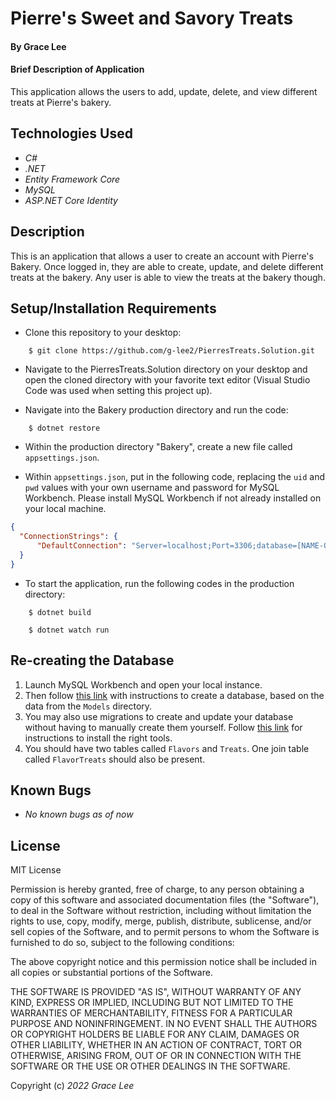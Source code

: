 # Pierre's Sweet and Savory Treats

#### By Grace Lee

#### Brief Description of Application
This application allows the users to add, update, delete, and view different treats at Pierre's bakery.

## Technologies Used

* _C#_
* _.NET_
* _Entity Framework Core_
* _MySQL_
* _ASP.NET Core Identity_

## Description
This is an application that allows a user to create an account with Pierre's Bakery. Once logged in, they are able to create, update, and delete different treats at the bakery. Any user is able to view the treats at the bakery though. 

## Setup/Installation Requirements
* Clone this repository to your desktop:
```
    $ git clone https://github.com/g-lee2/PierresTreats.Solution.git
```
* Navigate to the PierresTreats.Solution directory on your desktop and open the cloned directory with your favorite text editor (Visual Studio Code was used when setting this project up).

* Navigate into the Bakery production directory and run the code:
```
    $ dotnet restore
```
* Within the production directory "Bakery", create a new file called `appsettings.json`.

* Within `appsettings.json`, put in the following code, replacing the `uid` and `pwd` values with your own username and password for MySQL Workbench. Please install MySQL Workbench if not already installed on your local machine. 

```json
{
  "ConnectionStrings": {
      "DefaultConnection": "Server=localhost;Port=3306;database=[NAME-OF_DATABASE];uid=[YOUR-USERNAME];pwd=[YOUR-PASSWORD];"
  }
}
```

* To start the application, run the following codes in the production directory:
```
    $ dotnet build
```
```
    $ dotnet watch run
```

## Re-creating the Database
1. Launch MySQL Workbench and open your local instance.
2. Then follow [this link](https://www.learnhowtoprogram.com/c-and-net-part-time/database-basics/introduction-to-mysql-workbench-creating-a-database) with instructions to create a database, based on the data from the `Models` directory.
3. You may also use migrations to create and update your database without having to manually create them yourself. Follow [this link](https://www.learnhowtoprogram.com/c-and-net-part-time/many-to-many-relationships/code-first-development-and-migrations) for instructions to install the right tools.
4. You should have two tables called `Flavors` and `Treats`. One join table called `FlavorTreats` should also be present.


## Known Bugs

* _No known bugs as of now_

## License
MIT License

Permission is hereby granted, free of charge, to any person obtaining a copy
of this software and associated documentation files (the "Software"), to deal
in the Software without restriction, including without limitation the rights
to use, copy, modify, merge, publish, distribute, sublicense, and/or sell
copies of the Software, and to permit persons to whom the Software is
furnished to do so, subject to the following conditions:

The above copyright notice and this permission notice shall be included in all
copies or substantial portions of the Software.

THE SOFTWARE IS PROVIDED "AS IS", WITHOUT WARRANTY OF ANY KIND, EXPRESS OR
IMPLIED, INCLUDING BUT NOT LIMITED TO THE WARRANTIES OF MERCHANTABILITY,
FITNESS FOR A PARTICULAR PURPOSE AND NONINFRINGEMENT. IN NO EVENT SHALL THE
AUTHORS OR COPYRIGHT HOLDERS BE LIABLE FOR ANY CLAIM, DAMAGES OR OTHER
LIABILITY, WHETHER IN AN ACTION OF CONTRACT, TORT OR OTHERWISE, ARISING FROM,
OUT OF OR IN CONNECTION WITH THE SOFTWARE OR THE USE OR OTHER DEALINGS IN THE
SOFTWARE.

Copyright (c) _2022_ _Grace Lee_